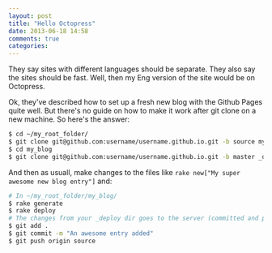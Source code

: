 ```yaml
---
layout: post
title: "Hello Octopress"
date: 2013-06-18 14:58
comments: true
categories: 
---
```


They say sites with different languages should be separate. They also say the sites should be fast. Well, then my Eng version of the site would be on Octopress.

<!-- more -->

Ok, they've described how to set up a fresh new blog with the Github Pages quite well. But there's no guide on how to make it work after git clone on a new machine.
So here's the answer:

```bash
$ cd ~/my_root_folder/
$ git clone git@github.com:username/username.github.io.git -b source my_blog
$ cd my_blog
$ git clone git@github.com:username/username.github.io.git -b master _deploy
```

And then as usuall, make changes to the files like `rake new["My super awesome new blog entry"]` and:

```bash
# In ~/my_root_folder/my_blog/
$ rake generate
$ rake deploy
# The changes from your _deploy dir goes to the server (committed and pushed)
$ git add .
$ git commit -m "An awesome entry added"
$ git push origin source
```
